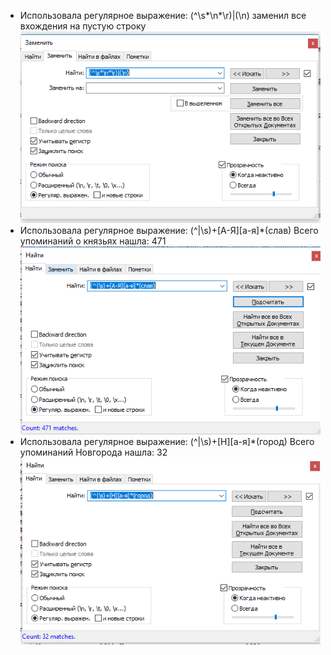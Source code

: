 * Использовала регулярное выражение: (^\s*\n*\r)|(\n) заменил все вхождения на пустую строку
![пример](https://github.com/vlkotova/hw9/raw/master/img/1.PNG)
* Использовала регулярное выражение: (^|\s)+[А-Я][а-я]*(слав) Всего упоминаний о князьях нашла: 471
![пример](https://github.com/vlkotova/hw9/raw/master/img/2.PNG)
* Использовала регулярное выражение: (^|\s)+[Н][а-я]*(город) Всего упоминаний Новгорода нашла: 32
![пример](https://github.com/vlkotova/hw9/raw/master/img/3.PNG)
